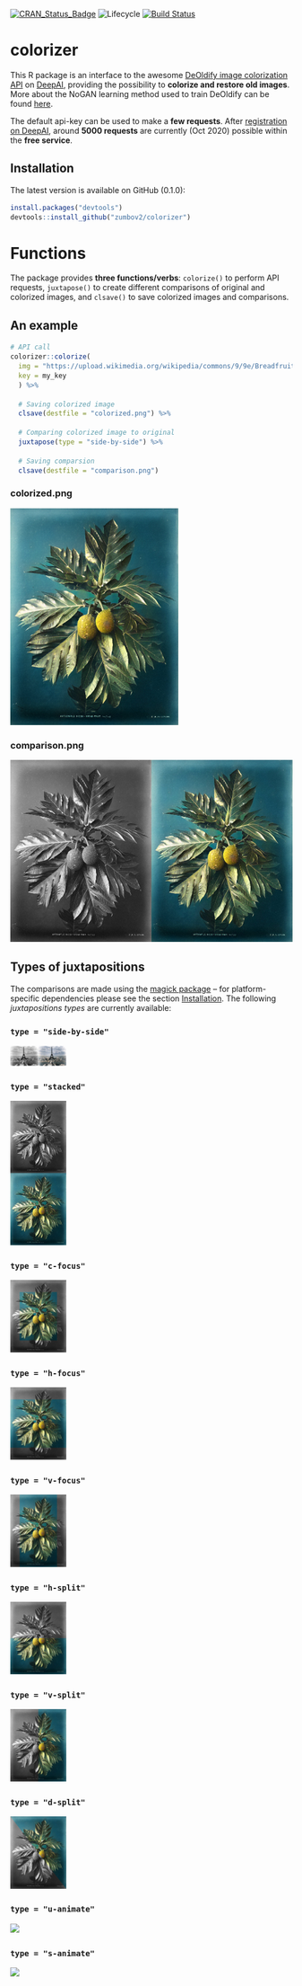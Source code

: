 [![CRAN_Status_Badge](http://www.r-pkg.org/badges/version/colorizer)](https://cran.r-project.org/package=colorizer)
![Lifecycle](https://img.shields.io/badge/lifecycle-maturing-orange.svg)
[![Build Status](https://travis-ci.org/zumbov2/colorizer.svg?branch=master)](https://travis-ci.org/zumbov2/colorizer)

# colorizer
This R package is an interface to the awesome [DeOldify image colorization API](https://github.com/jantic/DeOldify) on [DeepAI](https://deepai.org/machine-learning-model/colorizer), providing the possibility to **colorize and restore old images**. More about the NoGAN learning method used to train DeOldify can be found [here](https://www.fast.ai/2019/05/03/decrappify/).
 
The default api-key can be used to make a **few requests**. After [registration on DeepAI](https://deepai.org/), around **5000 requests** are currently (Oct 2020) possible within the **free service**.

## Installation
The latest version is available on GitHub (0.1.0):

```r
install.packages("devtools")
devtools::install_github("zumbov2/colorizer")
```
# Functions
The package provides **three functions/verbs**: `colorize()` to perform API requests, `juxtapose()` to create different comparisons of original and colorized images, and `clsave()` to save colorized images and comparisons.

## An example
```r
# API call
colorizer::colorize(
  img = "https://upload.wikimedia.org/wikipedia/commons/9/9e/Breadfruit.jpg", 
  key = my_key
  ) %>%
  
  # Saving colorized image
  clsave(destfile = "colorized.png") %>% 
  
  # Comparing colorized image to original
  juxtapose(type = "side-by-side") %>% 
  
  # Saving comparsion
  clsave(destfile = "comparison.png") 
 ```

### colorized.png
<img src="https://github.com/zumbov2/colorizer/blob/master/img/colorized.png" width="300">  
  
### comparison.png
<img src="https://github.com/zumbov2/colorizer/blob/master/img/comaprison.png" width="600">  
  
## Types of juxtapositions
The comparisons are made using the [magick package](https://github.com/ropensci/magick) – for platform-specific dependencies please see the section [Installation](https://github.com/ropensci/magick#Installation). The following *juxtapositions types* are currently available:

### `type = "side-by-side"`
<img src="https://github.com/zumbov2/colorizer/blob/master/img/comparison1.png" width="100">  

### `type = "stacked"`
<img src="https://github.com/zumbov2/colorizer/blob/master/img/comparison2.png" width="100">  

### `type = "c-focus"`
<img src="https://github.com/zumbov2/colorizer/blob/master/img/comparison3.png" width="100">  

### `type = "h-focus"`
<img src="https://github.com/zumbov2/colorizer/blob/master/img/comparison4.png" width="100"> 

### `type = "v-focus"`
<img src="https://github.com/zumbov2/colorizer/blob/master/img/comparison5.png" width="100"> 

### `type = "h-split"`
<img src="https://github.com/zumbov2/colorizer/blob/master/img/comparison6.png" width="100"> 

### `type = "v-split"`
<img src="https://github.com/zumbov2/colorizer/blob/master/img/comparison7.png" width="100"> 

### `type = "d-split"`
<img src="https://github.com/zumbov2/colorizer/blob/master/img/comparison8.png" width="100"> 

### `type = "u-animate"`
<img src="https://github.com/zumbov2/colorizer/blob/master/img/comparison9.gif" width="100"> 

### `type = "s-animate"`
<img src="https://github.com/zumbov2/colorizer/blob/master/img/comparison10.gif" width="100"> 
